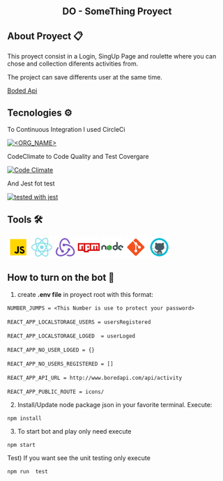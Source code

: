 <h2 align="center">DO - SomeThing Proyect <br/> </h2> 

## About Proyect :clipboard:

This proyect consist in a Login, SingUp Page and roulette where you can chose and collection diferents activities from.

The project can save differents user at the same time. 

[Boded Api](http://www.boredapi.com/)


## Tecnologies ⚙️
To Continuous Integration I used CircleCi

[![<ORG_NAME>](https://circleci.com/gh/mamerida/qouEdaProject.svg?style=svg)](https://app.circleci.com/pipelines/github/mamerida/do-somethingProyect)

CodeClimate to Code Quality and Test Covergare

[![Code Climate](https://codeclimate.com/github/codeclimate/codeclimate/badges/gpa.svg)](https://codeclimate.com/github/mamerida/do-somethingProyect)

And Jest fot test

[![tested with jest](https://img.shields.io/badge/tested_with-jest-99424f.svg)](https://github.com/facebook/jest)


## Tools 🛠️
<p align="left">
<img style="margin: auto;" src="https://raw.githubusercontent.com/sachinverma53121/sachinverma53121/master/icons/js.png" alt=javascript width="50" height="50"/>
<img style="margin: auto;" src="https://raw.githubusercontent.com/sachinverma53121/sachinverma53121/master/icons/react.png" alt=javascript width="50" height="50"/>
<img style="margin: auto;" src="https://raw.githubusercontent.com/sachinverma53121/sachinverma53121/master/icons/redux.png" alt=javascript width="50" height="50"/>
<img style="margin: auto;" src="https://raw.githubusercontent.com/sachinverma53121/sachinverma53121/master/icons/npm.png" alt=npm width="50" height="50"/>
<img style="margin: auto;" src="https://raw.githubusercontent.com/sachinverma53121/sachinverma53121/master/icons/node.png" alt=nodejs width="50" height="50"/>
<img style="margin: auto;" src="https://raw.githubusercontent.com/sachinverma53121/sachinverma53121/master/icons/git.png" alt=git width="50" height="50"/>
<img style="margin: auto;" src="https://raw.githubusercontent.com/sachinverma53121/sachinverma53121/master/icons/github.png" alt=github width="50" height="50"/>
</p>

## How to turn on the bot :game_die:

1) create **.env file** in proyect root with this format:
```
NUMBER_JUMPS = <This Number is use to protect your password>

REACT_APP_LOCALSTORAGE_USERS = usersRegistered

REACT_APP_LOCALSTORAGE_LOGED  = userLoged

REACT_APP_NO_USER_LOGED = {}

REACT_APP_NO_USERS_REGISTERED = []

REACT_APP_API_URL = http://www.boredapi.com/api/activity

REACT_APP_PUBLIC_ROUTE = icons/

```
2) Install/Update node package json in your favorite terminal. Execute:
```
npm install
```
3) To start bot and play only need execute 
```
npm start
```

Test) If you want see the unit testing only execute
```
npm run  test
```
